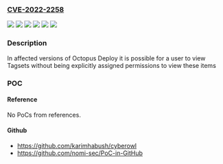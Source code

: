 ### [CVE-2022-2258](https://cve.mitre.org/cgi-bin/cvename.cgi?name=CVE-2022-2258)
![](https://img.shields.io/static/v1?label=Product&message=Octopus%20Server&color=blue)
![](https://img.shields.io/static/v1?label=Version&message=2019.1.0%20&color=brightgreen)
![](https://img.shields.io/static/v1?label=Version&message=2022.4.791%20&color=brightgreen)
![](https://img.shields.io/static/v1?label=Version&message=2023.1.4189%20&color=brightgreen)
![](https://img.shields.io/static/v1?label=Version&message=unspecified%20&color=brightgreen)
![](https://img.shields.io/static/v1?label=Vulnerability&message=Able%20to%20view%20tagsets%20without%20assigned%20permissions&color=brightgreen)

### Description

In affected versions of Octopus Deploy it is possible for a user to view Tagsets without being explicitly assigned permissions to view these items

### POC

#### Reference
No PoCs from references.

#### Github
- https://github.com/karimhabush/cyberowl
- https://github.com/nomi-sec/PoC-in-GitHub

